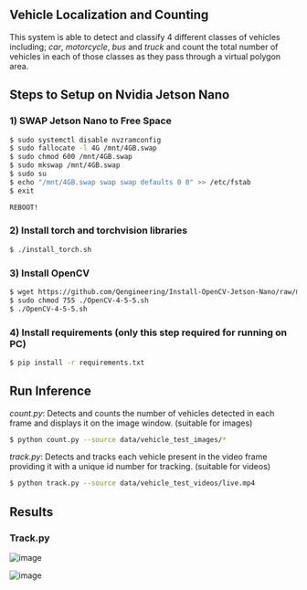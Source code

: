 ## Vehicle Localization and Counting

This system is able to detect and classify 4 different classes of vehicles including; *car*, *motorcycle*, *bus* and *truck* and count the total number of vehicles in each of those classes as they pass through a virtual polygon area.

## Steps to Setup on Nvidia Jetson Nano
### 1) SWAP Jetson Nano to Free Space
```bash
$ sudo systemctl disable nvzramconfig  
$ sudo fallocate -l 4G /mnt/4GB.swap  
$ sudo chmod 600 /mnt/4GB.swap  
$ sudo mkswap /mnt/4GB.swap  
$ sudo su  
$ echo "/mnt/4GB.swap swap swap defaults 0 0" >> /etc/fstab  
$ exit  

REBOOT!   
```

### 2) Install torch and torchvision libraries
```bash
$ ./install_torch.sh
```

### 3) Install OpenCV
```bash
$ wget https://github.com/Qengineering/Install-OpenCV-Jetson-Nano/raw/main/OpenCV-4-5-5.sh
$ sudo chmod 755 ./OpenCV-4-5-5.sh
$ ./OpenCV-4-5-5.sh
```

### 4) Install requirements (only this step required for running on PC)
```bash
$ pip install -r requirements.txt
```

## Run Inference

*count.py*: Detects and counts the number of vehicles detected in each frame and displays it on the image window. (suitable for images)   

```bash
$ python count.py --source data/vehicle_test_images/* 
```

*track.py*: Detects and tracks each vehicle present in the video frame providing it with a unique id number for tracking. (suitable for videos)
 
 ```bash
$ python track.py --source data/vehicle_test_videos/live.mp4
```

## Results
### Track.py
![image](https://user-images.githubusercontent.com/68045710/167283166-e9570ee6-5516-4835-b7f3-4ea148430eff.png)

![image](https://user-images.githubusercontent.com/68045710/167283114-53de6332-b88f-4446-b2ec-9c43f3182deb.png)

